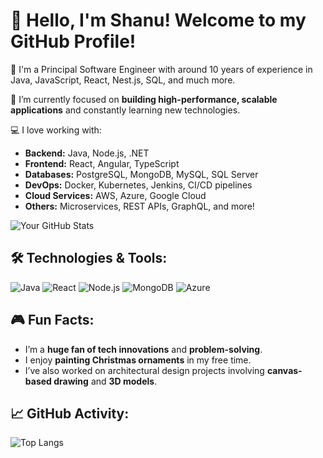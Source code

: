 # 👋 Hello, I'm Shanu! Welcome to my GitHub Profile!

🚀 I'm a Principal Software Engineer with around 10 years of experience in Java, JavaScript, React, Nest.js, SQL, and much more.

🌱 I’m currently focused on **building high-performance, scalable applications** and constantly learning new technologies.

💻 I love working with:
- **Backend:** Java, Node.js, .NET
- **Frontend:** React, Angular, TypeScript
- **Databases:** PostgreSQL, MongoDB, MySQL, SQL Server
- **DevOps:** Docker, Kubernetes, Jenkins, CI/CD pipelines
- **Cloud Services:** AWS, Azure, Google Cloud
- **Others:** Microservices, REST APIs, GraphQL, and more!

![Your GitHub Stats](https://github-readme-stats.vercel.app/api?username=ShanuEngineer&show_icons=true&count_private=true&hide=prs&theme=radical)


## 🛠️ Technologies & Tools:
![Java](https://img.shields.io/badge/Java-%23F7DF1E.svg?style=flat&logo=java&logoColor=black)
![React](https://img.shields.io/badge/React-%2361DAFB.svg?style=flat&logo=react&logoColor=black)
![Node.js](https://img.shields.io/badge/Node.js-339933.svg?style=flat&logo=node.js&logoColor=white)
![MongoDB](https://img.shields.io/badge/MongoDB-%2347A248.svg?style=flat&logo=mongodb&logoColor=white)
![Azure](https://img.shields.io/badge/Azure-%230078D4.svg?style=flat&logo=microsoft-azure&logoColor=white)

## 🎮 Fun Facts:
- I’m a **huge fan of tech innovations** and **problem-solving**.
- I enjoy **painting Christmas ornaments** in my free time.
- I’ve also worked on architectural design projects involving **canvas-based drawing** and **3D models**.

## 📈 GitHub Activity:
![Top Langs](https://github-readme-stats.vercel.app/api/top-langs/?username=ShanuEngineer&layout=compact&theme=radical&cache_seconds=86400)


